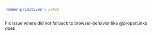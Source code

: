 ```yaml
---
'ember-primitives': patch
---
```


Fix issue where <Link> did not fallback to browser-behavior like @properLinks does
